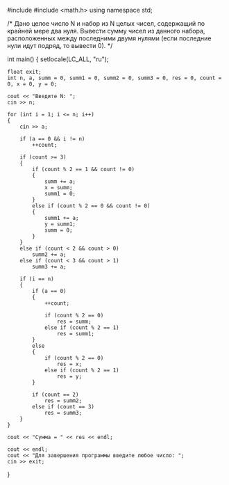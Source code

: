 #include <iostream>
#include <math.h>
using namespace std;

/*
	Дано целое число N и набор из N целых чисел, содержащий по крайней мере два нуля. Вывести сумму чисел из данного набора, 
	расположенных между последними двумя нулями (если последние нули идут подряд, то вывести 0). 
*/

int main()
{
	setlocale(LC_ALL, "ru");

	float exit;
	int n, a, summ = 0, summ1 = 0, summ2 = 0, summ3 = 0, res = 0, count = 0, x = 0, y = 0;

	cout << "Введите N: ";
	cin >> n;

	for (int i = 1; i <= n; i++)
	{
		cin >> a;

		if (a == 0 && i != n)
			++count;

		if (count >= 3)
		{
			if (count % 2 == 1 && count != 0)
			{
				summ += a;
				x = summ;
				summ1 = 0;
			}
			else if (count % 2 == 0 && count != 0)
			{
				summ1 += a;
				y = summ1;
				summ = 0;
			}
		}
		else if (count < 2 && count > 0)
			summ2 += a;
		else if (count < 3 && count > 1)
			summ3 += a;

		if (i == n)
		{
			if (a == 0)
			{
				++count;

				if (count % 2 == 0)
					res = summ;
				else if (count % 2 == 1)
					res = summ1;
			}
			else
			{
				if (count % 2 == 0)
					res = x;
				else if (count % 2 == 1)
					res = y;
			}

			if (count == 2)
				res = summ2;
			else if (count == 3)
				res = summ3;
		}
	}

	cout << "Сумма = " << res << endl;

	cout << endl;
	cout << "Для завершения программы введите любое число: ";
	cin >> exit;
}
